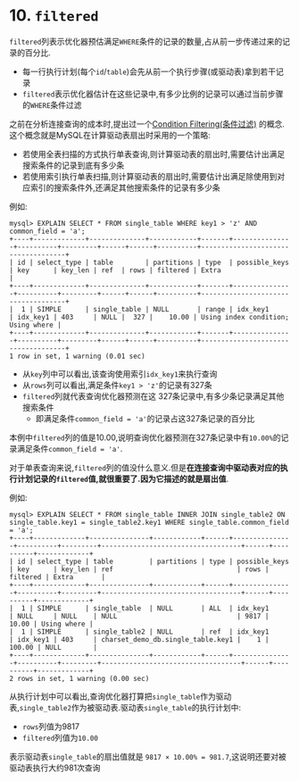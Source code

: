 # 10. `filtered`

`filtered`列表示优化器预估满足`WHERE`条件的记录的数量,占从前一步传递过来的记录的百分比.

- 每一行执行计划(每个`id`/`table`)会先从前一个执行步骤(或驱动表)拿到若干记录
- `filtered`表示优化器估计在这些记录中,有多少比例的记录可以通过当前步骤的`WHERE`条件过滤

之前在分析连接查询的成本时,提出过一个[Condition Filtering(条件过滤)](https://github.com/rayallen20/howDoesMySQLWork/blob/main/%E7%AC%AC12%E7%AB%A0%20%E8%B0%81%E4%BE%BF%E5%AE%9C%E5%B0%B1%E9%80%89%E8%B0%81--%E5%9F%BA%E4%BA%8E%E6%88%90%E6%9C%AC%E7%9A%84%E4%BC%98%E5%8C%96/3.%20%E8%BF%9E%E6%8E%A5%E6%9F%A5%E8%AF%A2%E7%9A%84%E6%88%90%E6%9C%AC/2.%20%E6%9D%A1%E4%BB%B6%E8%BF%87%E6%BB%A4(Condition%20Filtering).md)
的概念.这个概念就是MySQL在计算驱动表扇出时采用的一个策略:

- 若使用全表扫描的方式执行单表查询,则计算驱动表的扇出时,需要估计出满足搜索条件的记录到底有多少条
- 若使用索引执行单表扫描,则计算驱动表的扇出时,需要估计出满足除使用到对应索引的搜索条件外,还满足其他搜索条件的记录有多少条

例如:

```
mysql> EXPLAIN SELECT * FROM single_table WHERE key1 > 'z' AND common_field = 'a';
+----+-------------+--------------+------------+-------+---------------+----------+---------+------+------+----------+------------------------------------+
| id | select_type | table        | partitions | type  | possible_keys | key      | key_len | ref  | rows | filtered | Extra                              |
+----+-------------+--------------+------------+-------+---------------+----------+---------+------+------+----------+------------------------------------+
|  1 | SIMPLE      | single_table | NULL       | range | idx_key1      | idx_key1 | 403     | NULL |  327 |    10.00 | Using index condition; Using where |
+----+-------------+--------------+------------+-------+---------------+----------+---------+------+------+----------+------------------------------------+
1 row in set, 1 warning (0.01 sec)
```

- 从`key`列中可以看出,该查询使用索引`idx_key1`来执行查询
- 从`rows`列可以看出,满足条件`key1 > 'z'`的记录有327条
- `filtered`列就代表查询优化器预测在这 327条记录中,有多少条记录满足其他搜索条件
  - 即满足条件`common_field = 'a'`的记录占这327条记录的百分比
   

本例中`filtered`列的值是10.00,说明查询优化器预测在327条记录中有`10.00%`的记录满足条件`common_field = 'a'`.

对于单表查询来说,`filtered`列的值没什么意义.但是**在连接查询中驱动表对应的执行计划记录的`filtered`值,就很重要了.因为它描述的就是扇出值**.

例如:

```
mysql> EXPLAIN SELECT * FROM single_table INNER JOIN single_table2 ON single_table.key1 = single_table2.key1 WHERE single_table.common_field = 'a';
+----+-------------+---------------+------------+------+---------------+----------+---------+-----------------------------------+------+----------+-------------+
| id | select_type | table         | partitions | type | possible_keys | key      | key_len | ref                               | rows | filtered | Extra       |
+----+-------------+---------------+------------+------+---------------+----------+---------+-----------------------------------+------+----------+-------------+
|  1 | SIMPLE      | single_table  | NULL       | ALL  | idx_key1      | NULL     | NULL    | NULL                              | 9817 |    10.00 | Using where |
|  1 | SIMPLE      | single_table2 | NULL       | ref  | idx_key1      | idx_key1 | 403     | charset_demo_db.single_table.key1 |    1 |   100.00 | NULL        |
+----+-------------+---------------+------------+------+---------------+----------+---------+-----------------------------------+------+----------+-------------+
2 rows in set, 1 warning (0.00 sec)
```

从执行计划中可以看出,查询优化器打算把`single_table`作为驱动表,`single_table2`作为被驱动表.驱动表`single_table`的执行计划中:

- `rows`列值为9817
- `filtered`列值为`10.00`

表示驱动表`single_table`的扇出值就是 `9817 × 10.00% = 981.7`,这说明还要对被驱动表执行大约981次查询
